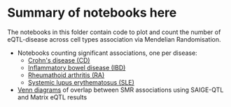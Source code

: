 # Summary of notebooks here

The notebooks in this folder contain code to plot and count the number of eQTL-disease across cell types association via Mendelian Randomisation.

* Notebooks counting significant associations, one per disease:
  * [Crohn's disease (CD)](SMR_CD.ipynb)
  * [Inflammatory bowel disease (IBD)](SMR_IBD.ipynb)
  * [Rheumathoid arthritis (RA)](SMR_RA.ipynb)
  * [Systemic lupus erythematosus (SLE)](SMR_SLE.ipynb)
* [Venn diagrams](SMR_Venns.ipynb) of overlap between SMR associations using SAIGE-QTL and Matrix eQTL results 

